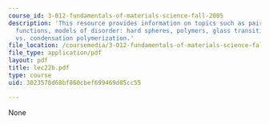 ```yaml
---
course_id: 3-012-fundamentals-of-materials-science-fall-2005
description: 'This resource provides information on topics such as pair correlation
  functions, models of disorder: hard spheres, polymers, glass transition, and addition
  vs. condensation polymerization.'
file_location: /coursemedia/3-012-fundamentals-of-materials-science-fall-2005/3023578d68bf860cbef699469d85cc55_lec22b.pdf
file_type: application/pdf
layout: pdf
title: lec22b.pdf
type: course
uid: 3023578d68bf860cbef699469d85cc55

---
```

None